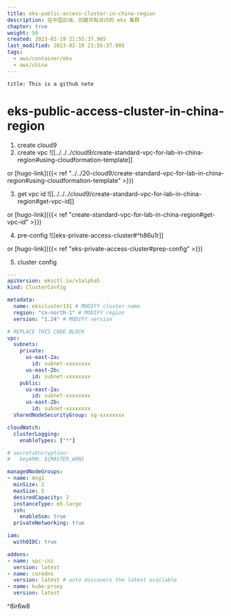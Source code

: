 ```yaml
---
title: eks-public-access-cluster-in-china-region
description: 在中国区域，创建共有访问的 eks 集群
chapter: true
weight: 50
created: 2023-02-19 21:55:37.905
last_modified: 2023-02-19 21:55:37.905
tags:
  - aws/container/eks
  - aws/china
---
```


```ad-attention
title: This is a github note
```

# eks-public-access-cluster-in-china-region

1. create cloud9
2. create vpc
![[../../../cloud9/create-standard-vpc-for-lab-in-china-region#using-cloudformation-template]]

or [hugo-link]({{< ref "../../20-cloud9/create-standard-vpc-for-lab-in-china-region#using-cloudformation-template" >}})  

3. get vpc id
![[../../../cloud9/create-standard-vpc-for-lab-in-china-region#get-vpc-id]]

or [hugo-link]({{< ref "create-standard-vpc-for-lab-in-china-region#get-vpc-id" >}})

4. pre-config
![[eks-private-access-cluster#^h86u1r]]

or [hugo-link]({{< ref "eks-private-access-cluster#prep-config" >}}) 

5. cluster config

```yaml
---
apiVersion: eksctl.io/v1alpha5
kind: ClusterConfig

metadata:
  name: ekscluster131 # MODIFY cluster name
  region: "cn-north-1" # MODIFY region
  version: "1.24" # MODIFY version

# REPLACE THIS CODE BLOCK
vpc:
  subnets:
    private:
      us-east-2a:
        id: subnet-xxxxxxxx
      us-east-2b:
        id: subnet-xxxxxxxx
    public:
      us-east-2a:
        id: subnet-xxxxxxxx
      us-east-2b:
        id: subnet-xxxxxxxx
  sharedNodeSecurityGroup: sg-xxxxxxxx

cloudWatch:
  clusterLogging:
    enableTypes: ["*"]

# secretsEncryption:
#   keyARN: ${MASTER_ARN}

managedNodeGroups:
- name: mng1
  minSize: 2
  maxSize: 5
  desiredCapacity: 2
  instanceType: m5.large
  ssh:
    enableSsm: true
  privateNetworking: true

iam:
  withOIDC: true

addons:
- name: vpc-cni 
  version: latest
- name: coredns
  version: latest # auto discovers the latest available
- name: kube-proxy
  version: latest

```

^8ir6w8





